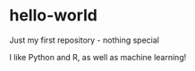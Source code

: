 # hello-world
Just my first repository - nothing special

I like Python and R, as well as machine learning!
